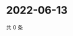 # 2022-06-13

共 0 条

<!-- BEGIN WEIBO -->
<!-- 最后更新时间 Mon Jun 13 2022 20:26:06 GMT+0800 (China Standard Time) -->

<!-- END WEIBO -->
